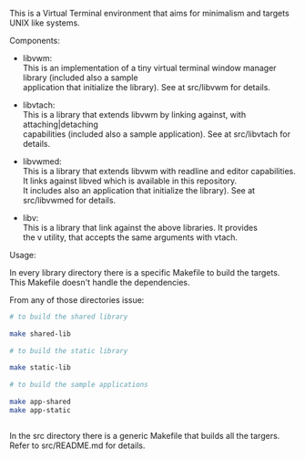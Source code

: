This is a Virtual Terminal environment that aims for minimalism and targets UNIX like systems.
  
Components:
  
  - libvwm:  
    This is an implementation of a tiny virtual terminal window manager library (included also a sample    
    application that initialize the library). See at src/libvwm for details.  
  
  - libvtach:  
    This is a library that extends libvwm by linking against, with attaching|detaching   
    capabilities (included also a sample application). See at src/libvtach for details.  
  
  - libvwmed:  
    This is a library that extends libvwm with readline and editor capabilities.  
    It links against libved which is available in this repository.  
    It includes also an application that initialize the library). See at src/libvwmed for details.  
  
  - libv:  
    This is a library that link against the above libraries. It provides  
    the v utility, that accepts the same arguments with vtach.  
  
Usage:
  
In every library directory there is a specific Makefile to build the targets.  
This Makefile doesn't handle the dependencies.  
  
From any of those directories issue:
```sh
# to build the shared library
  
make shared-lib
  
# to build the static library
  
make static-lib
  
# to build the sample applications
  
make app-shared
make app-static
  
```
  
In the src directory there is a generic Makefile that builds all the targers.  
Refer to src/README.md for details.

